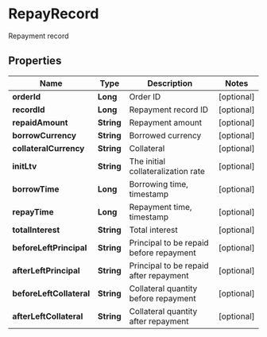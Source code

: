 

# RepayRecord

Repayment record
## Properties

Name | Type | Description | Notes
------------ | ------------- | ------------- | -------------
**orderId** | **Long** | Order ID |  [optional]
**recordId** | **Long** | Repayment record ID |  [optional]
**repaidAmount** | **String** | Repayment amount |  [optional]
**borrowCurrency** | **String** | Borrowed currency |  [optional]
**collateralCurrency** | **String** | Collateral |  [optional]
**initLtv** | **String** | The initial collateralization rate |  [optional]
**borrowTime** | **Long** | Borrowing time, timestamp |  [optional]
**repayTime** | **Long** | Repayment time, timestamp |  [optional]
**totalInterest** | **String** | Total interest |  [optional]
**beforeLeftPrincipal** | **String** | Principal to be repaid before repayment |  [optional]
**afterLeftPrincipal** | **String** | Principal to be repaid after repayment |  [optional]
**beforeLeftCollateral** | **String** | Collateral quantity before repayment |  [optional]
**afterLeftCollateral** | **String** | Collateral quantity after repayment |  [optional]



